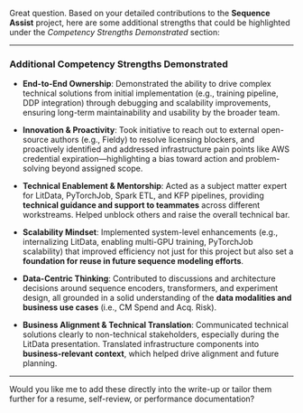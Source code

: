 Great question. Based on your detailed contributions to the **Sequence Assist** project, here are some additional strengths that could be highlighted under the *Competency Strengths Demonstrated* section:

---

### **Additional Competency Strengths Demonstrated**

* **End-to-End Ownership**: Demonstrated the ability to drive complex technical solutions from initial implementation (e.g., training pipeline, DDP integration) through debugging and scalability improvements, ensuring long-term maintainability and usability by the broader team.

* **Innovation & Proactivity**: Took initiative to reach out to external open-source authors (e.g., Fieldy) to resolve licensing blockers, and proactively identified and addressed infrastructure pain points like AWS credential expiration—highlighting a bias toward action and problem-solving beyond assigned scope.

* **Technical Enablement & Mentorship**: Acted as a subject matter expert for LitData, PyTorchJob, Spark ETL, and KFP pipelines, providing **technical guidance and support to teammates** across different workstreams. Helped unblock others and raise the overall technical bar.

* **Scalability Mindset**: Implemented system-level enhancements (e.g., internalizing LitData, enabling multi-GPU training, PyTorchJob scalability) that improved efficiency not just for this project but also set a **foundation for reuse in future sequence modeling efforts**.

* **Data-Centric Thinking**: Contributed to discussions and architecture decisions around sequence encoders, transformers, and experiment design, all grounded in a solid understanding of the **data modalities and business use cases** (i.e., CM Spend and Acq. Risk).

* **Business Alignment & Technical Translation**: Communicated technical solutions clearly to non-technical stakeholders, especially during the LitData presentation. Translated infrastructure components into **business-relevant context**, which helped drive alignment and future planning.

---

Would you like me to add these directly into the write-up or tailor them further for a resume, self-review, or performance documentation?
